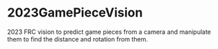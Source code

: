 # 2023GamePieceVision
2023 FRC vision to predict game pieces from a camera and manipulate them to find the distance and rotation from them.
